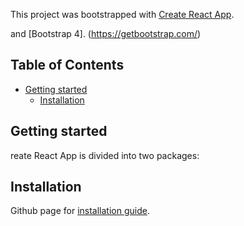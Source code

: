 This project was bootstrapped with [Create React App](https://github.com/facebookincubator/create-react-app).

and [Bootstrap 4].
(https://getbootstrap.com/)



## Table of Contents

- [Getting started](#getting-started)
    - [Installation](#installation)







## Getting started

reate React App is divided into two packages:



## Installation 

Github page for  [installation guide](https://github.com/jfroussel/react-coaching).




